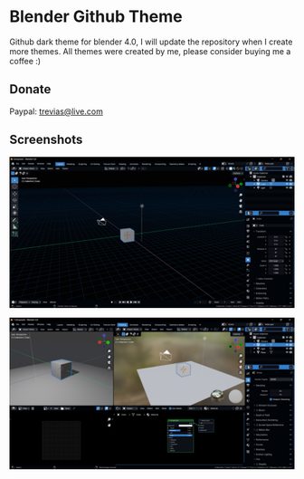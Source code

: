 # Blender Github Theme
Github dark theme for blender 4.0, I will update the repository when I create more themes.
All themes were created by me, please consider buying me a coffee :)

## Donate
 Paypal: trevias@live.com

 ## Screenshots
![Preview](/Images/Github_Dark_Colorbind_01.jpg)

![Preview](/Images/Github_Dark_Colorbind_02.jpg)
